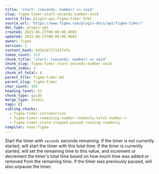```yaml
---
title: 'start: (seconds: number) => void'
slug: figma-timer-start-seconds-number-void
source_file: plugin-api-figma-timer.html
source_url: 'https://www.figma.com/plugin-docs/api/figma-timer/'
doc_type: plugin-api
created: 2025-06-27T00:00:00.000Z
updated: 2025-06-27T00:00:00.000Z
owner: figma
version: 1
content_hash: 645b247271357efe
token_count: 113
chunk_title: 'start: (seconds: number) => void'
chunk_slug: figma-timer-start-seconds-number-void
chunk_index: 3
chunk_of_total: 4
parent_file: figma-timer.md
parent_slug: figma-timer
char_count: 393
heading_level: h3
chunk_type: guide
merge_type: atomic
tags: []
sibling_chunks:
  - figma-timer-introduction
  - figma-timer-remaining-number-readonly-total-number-r
  - figma-timer-state-stopped-paused-running-readonly
compiler: noos-figma
---
```


Start the timer with `seconds` seconds remaining. If the timer is not currently started, will start the timer with this total time. If the timer is currently started, will set the remaining time to this value, and increment or decrement the timer's total time based on how much time was added or removed from the remaining time. If the timer was previously paused, will also unpause the timer.
